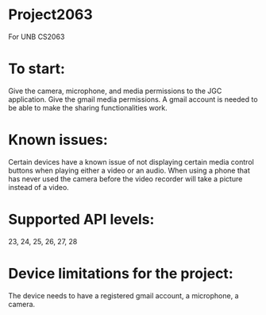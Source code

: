 # Project2063
 For UNB CS2063

# To start:
Give the camera, microphone, and media permissions to the JGC application.
Give the gmail media permissions. 
A gmail account is needed to be able to make the sharing functionalities work. 

# Known issues:
Certain devices have a known issue of not displaying certain media control buttons when playing either a video or an audio. When using a phone that has never used the camera before the video recorder will take a picture instead of a video. 

# Supported API levels:
 23, 24, 25, 26, 27, 28

# Device limitations for the project:
The device needs to have a registered gmail account, a microphone, a camera.
